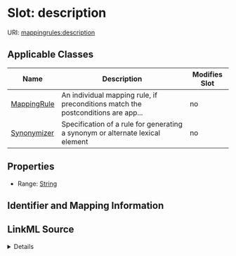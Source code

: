 

# Slot: description

URI: [mappingrules:description](https://w3id.org/oak/mapping-rules-datamodel/description)



<!-- no inheritance hierarchy -->





## Applicable Classes

| Name | Description | Modifies Slot |
| --- | --- | --- |
| [MappingRule](MappingRule.md) | An individual mapping rule, if preconditions match the postconditions are app... |  no  |
| [Synonymizer](Synonymizer.md) | Specification of a rule for generating a synonym or alternate lexical element |  no  |







## Properties

* Range: [String](String.md)





## Identifier and Mapping Information








## LinkML Source

<details>
```yaml
name: description
alias: description
domain_of:
- MappingRule
- Synonymizer
range: string

```
</details>